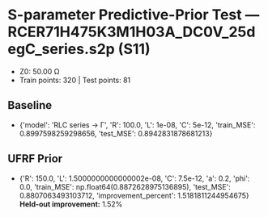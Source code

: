 # S-parameter Predictive-Prior Test — RCER71H475K3M1H03A_DC0V_25degC_series.s2p (S11)
- Z0: 50.00 Ω
- Train points: 320  |  Test points: 81

## Baseline
- {'model': 'RLC series -> Γ', 'R': 100.0, 'L': 1e-08, 'C': 5e-12, 'train_MSE': 0.8997598259298656, 'test_MSE': 0.8942831878681213}

## UFRF Prior
- {'R': 150.0, 'L': 1.5000000000000002e-08, 'C': 7.5e-12, 'a': 0.2, 'phi': 0.0, 'train_MSE': np.float64(0.8872628975136895), 'test_MSE': 0.8807063493103712, 'improvement_percent': 1.5181811244954675}
**Held-out improvement:** 1.52%